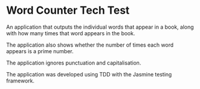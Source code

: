 # Word Counter Tech Test

An application that outputs the individual words that appear in a book, along with how many times that word appears in the book.

The application also shows whether the number of times each word appears is a prime number.

The application ignores punctuation and capitalisation.

The application was developed using TDD with the Jasmine testing framework.
